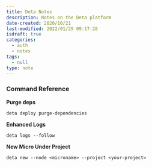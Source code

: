 ```yaml
---
title: Deta Notes
description: Notes on the Deta platform
date-created: 2020/10/21
last-modified: 2022/01/29 09:17:28
isdraft: true
categories:
  - auth
  - notes
tags:
  - null
type: note
---
```


### Command Reference

**Purge deps**

```shell
deta deploy purge-dependencies
```

**Enhanced Logs**

```shell
deta logs --follow
```

**New Micro Under Project**

```
deta new --node <microname> --project <your-project>
```
